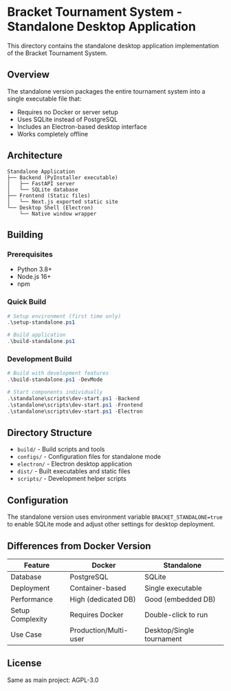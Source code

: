 # Bracket Tournament System - Standalone Desktop Application

This directory contains the standalone desktop application implementation of the Bracket Tournament System.

## Overview

The standalone version packages the entire tournament system into a single executable file that:
- Requires no Docker or server setup
- Uses SQLite instead of PostgreSQL
- Includes an Electron-based desktop interface
- Works completely offline

## Architecture

```
Standalone Application
├── Backend (PyInstaller executable)
│   ├── FastAPI server
│   └── SQLite database
├── Frontend (Static files)
│   └── Next.js exported static site
└── Desktop Shell (Electron)
    └── Native window wrapper
```

## Building

### Prerequisites
- Python 3.8+
- Node.js 16+
- npm

### Quick Build
```powershell
# Setup environment (first time only)
.\setup-standalone.ps1

# Build application
.\build-standalone.ps1
```

### Development Build
```powershell
# Build with development features
.\build-standalone.ps1 -DevMode

# Start components individually
.\standalone\scripts\dev-start.ps1 -Backend
.\standalone\scripts\dev-start.ps1 -Frontend
.\standalone\scripts\dev-start.ps1 -Electron
```

## Directory Structure

- `build/` - Build scripts and tools
- `configs/` - Configuration files for standalone mode
- `electron/` - Electron desktop application
- `dist/` - Built executables and static files
- `scripts/` - Development helper scripts

## Configuration

The standalone version uses environment variable `BRACKET_STANDALONE=true` to enable SQLite mode and adjust other settings for desktop deployment.

## Differences from Docker Version

| Feature | Docker | Standalone |
|---------|--------|------------|
| Database | PostgreSQL | SQLite |
| Deployment | Container-based | Single executable |
| Performance | High (dedicated DB) | Good (embedded DB) |
| Setup Complexity | Requires Docker | Double-click to run |
| Use Case | Production/Multi-user | Desktop/Single tournament |

## License

Same as main project: AGPL-3.0